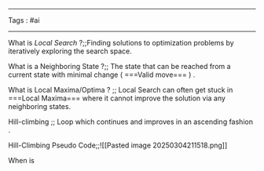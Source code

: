 ___
Tags : #ai
____

What is *Local Search* ?;;Finding solutions to optimization problems by iteratively exploring the search space.
<!--SR:!2025-03-05,1,230-->

What is a Neighboring State ?;; The state that can be reached from a current state with minimal change  ( ===Valid move=== ) .
<!--SR:!2025-03-05,1,230-->

What is Local Maxima/Optima ? ;; Local Search can often get stuck in ===Local Maxima=== where it cannot improve the solution via any neighboring states.
<!--SR:!2025-03-05,1,230-->

Hill-climbing ;; Loop which continues and improves in an ascending fashion .
<!--SR:!2025-03-05,1,230-->

Hill-Climbing Pseudo Code;;![[Pasted image 20250304211518.png]]
<!--SR:!2025-03-06,2,243-->

When is 
